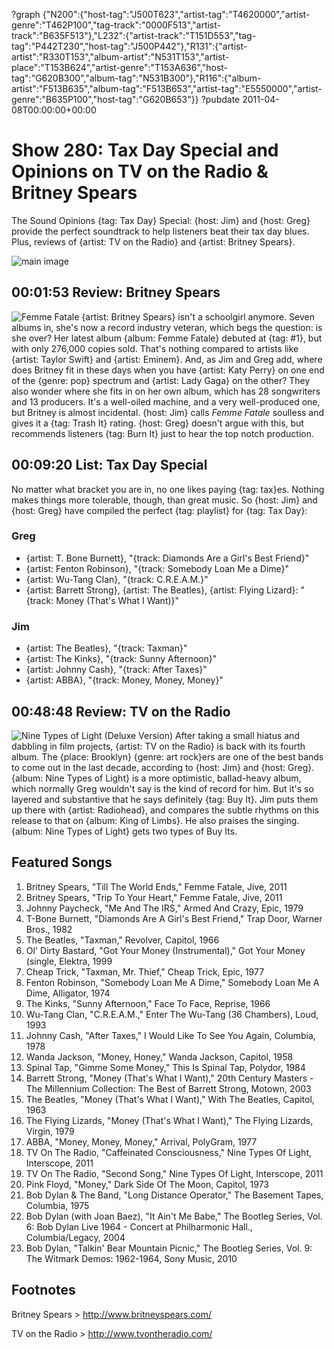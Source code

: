 ?graph {"N200":{"host-tag":"J500T623","artist-tag":"T4620000","artist-genre":"T462P100","tag-track":"0000F513","artist-track":"B635F513"},"L232":{"artist-track":"T151D553","tag-tag":"P442T230","host-tag":"J500P442"},"R131":{"artist-artist":"R330T153","album-artist":"N531T153","artist-place":"T153B624","artist-genre":"T153A636","host-tag":"G620B300","album-tag":"N531B300"},"R116":{"album-artist":"F513B635","album-tag":"F513B653","artist-tag":"E5550000","artist-genre":"B635P100","host-tag":"G620B653"}}
?pubdate 2011-04-08T00:00:00+00:00

# Show 280: Tax Day Special and Opinions on TV on the Radio & Britney Spears
The Sound Opinions {tag: Tax Day} Special: {host: Jim} and {host: Greg} provide the perfect soundtrack to help listeners beat their tax day blues. Plus, reviews of {artist: TV on the Radio} and {artist: Britney Spears}.

![main image](http://static.soundopinions.org/images/2011/taxday.jpg)


## 00:01:53  Review: Britney Spears
![Femme Fatale](http://is1.mzstatic.com/image/thumb/Music/v4/34/26/fa/3426faef-e661-6f65-ee33-5570a1870cb6/source/600x600bb.jpg "217005/423015214")
{artist: Britney Spears} isn't a schoolgirl anymore. Seven albums in, she's now a record industry veteran, which begs the question: is she over? Her latest album {album: Femme Fatale} debuted at {tag: #1}, but with only 276,000 copies sold. That's nothing compared to artists like {artist: Taylor Swift} and {artist: Eminem}. And, as Jim and Greg add, where does Britney fit in these days when you have {artist: Katy Perry} on one end of the {genre: pop} spectrum and {artist: Lady Gaga} on the other? They also wonder where she fits in on her own album, which has 28 songwriters and 13 producers. It's a well-oiled machine, and a very well-produced one, but Britney is almost incidental. {host: Jim} calls *Femme Fatale* soulless and gives it a {tag: Trash It} rating. {host: Greg} doesn't argue with this, but recommends listeners {tag: Burn It} just to hear the top notch production.

## 00:09:20 List: Tax Day Special
No matter what bracket you are in, no one likes paying {tag: tax}es. Nothing makes things more tolerable, though, than great music. So {host: Jim} and {host: Greg} have compiled the perfect {tag: playlist} for {tag: Tax Day}:

### Greg
- {artist: T. Bone Burnett}, "{track: Diamonds Are a Girl's Best Friend}"
- {artist: Fenton Robinson}, "{track: Somebody Loan Me a Dime}"
- {artist: Wu-Tang Clan}, "{track: C.R.E.A.M.}"
- {artist: Barrett Strong}, {artist: The Beatles}, {artist: Flying Lizard}: "{track: Money (That's What I Want)}"

### Jim
- {artist: The Beatles}, "{track: Taxman}"
- {artist: The Kinks}, "{track: Sunny Afternoon}"
- {artist: Johnny Cash}, "{track: After Taxes}"
- {artist: ABBA}, "{track: Money, Money, Money}"

## 00:48:48 Review: TV on the Radio
![Nine Types of Light (Deluxe Version)](http://is5.mzstatic.com/image/thumb/Music/v4/4f/fd/c7/4ffdc77e-1664-1443-3609-77dc3e515ef8/source/600x600bb.jpg "6562624/429772209")
After taking a small hiatus and dabbling in film projects, {artist: TV on the Radio} is back with its fourth album. The {place: Brooklyn} {genre: art rock}ers are one of the best bands to come out in the last decade, according to {host: Jim} and {host: Greg}. {album: Nine Types of Light} is a more optimistic, ballad-heavy album, which normally Greg wouldn't say is the kind of record for him. But it's so layered and substantive that he says definitely {tag: Buy It}. Jim puts them up there with {artist: Radiohead}, and compares the subtle rhythms on this release to that on {album: King of Limbs}. He also praises the singing. {album: Nine Types of Light} gets two types of Buy Its.


## Featured Songs
1. Britney Spears, "Till The World Ends," Femme Fatale, Jive, 2011
2. Britney Spears, "Trip To Your Heart," Femme Fatale, Jive, 2011
3. Johnny Paycheck, "Me And The IRS," Armed And Crazy, Epic, 1979
4. T-Bone Burnett, "Diamonds Are A Girl's Best Friend," Trap Door, Warner Bros., 1982
5. The Beatles, "Taxman," Revolver, Capitol, 1966
6. Ol' Dirty Bastard, "Got Your Money (Instrumental)," Got Your Money (single, Elektra, 1999
7. Cheap Trick, "Taxman, Mr. Thief," Cheap Trick, Epic, 1977
8. Fenton Robinson, "Somebody Loan Me A Dime," Somebody Loan Me A Dime, Alligator, 1974
9. The Kinks, "Sunny Afternoon," Face To Face, Reprise, 1966
10. Wu-Tang Clan, "C.R.E.A.M.," Enter The Wu-Tang (36 Chambers), Loud, 1993
11. Johnny Cash, "After Taxes," I Would Like To See You Again, Columbia, 1978
12. Wanda Jackson, "Money, Honey," Wanda Jackson, Capitol, 1958
13. Spinal Tap, "Gimme Some Money," This Is Spinal Tap, Polydor, 1984
14. Barrett Strong, "Money (That's What I Want)," 20th Century Masters - The Millennium Collection: The Best of Barrett Strong, Motown, 2003
15. The Beatles, "Money (That's What I Want)," With The Beatles, Capitol, 1963
16. The Flying Lizards, "Money (That's What I Want)," The Flying Lizards, Virgin, 1979
17. ABBA, "Money, Money, Money," Arrival, PolyGram, 1977
18. TV On The Radio, "Caffeinated Consciousness," Nine Types Of Light, Interscope, 2011
19. TV On The Radio, "Second Song," Nine Types Of Light, Interscope, 2011
20. Pink Floyd, "Money," Dark Side Of The Moon, Capitol, 1973
21. Bob Dylan & The Band, "Long Distance Operator," The Basement Tapes, Columbia, 1975
22. Bob Dylan (with Joan Baez), "It Ain't Me Babe," The Bootleg Series, Vol. 6: Bob Dylan Live 1964 - Concert at Philharmonic Hall., Columbia/Legacy, 2004
23. Bob Dylan, "Talkin' Bear Mountain Picnic," The Bootleg Series, Vol. 9: The Witmark Demos: 1962-1964, Sony Music, 2010


## Footnotes

Britney Spears > http://www.britneyspears.com/

TV on the Radio > http://www.tvontheradio.com/



